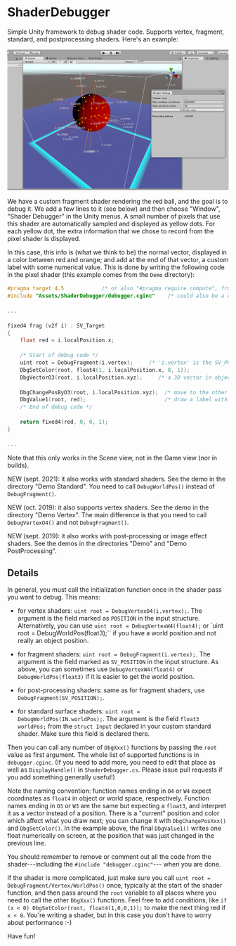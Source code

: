 # ShaderDebugger
Simple Unity framework to debug shader code.  Supports vertex, fragment, standard, and postprocessing shaders.
Here's an example:

![sshot1](Screenshots/sshot1.png?raw=true "sshot1")

We have a custom fragment shader rendering the red ball, and the goal is to debug it.  We add a
few lines to it (see below) and then choose "Window", "Shader Debugger" in the Unity menus.
A small number of pixels that use this shader are automatically sampled and displayed as
yellow dots.  For each yellow dot, the extra information that we chose to record from the
pixel shader is displayed.

In this case, this info is (what we think to be) the normal vector, displayed in a color
between red and orange; and add at the end of that vector, a custom label with some
numerical value.  This is done by writing the following code in the pixel shader (this
example comes from the ``Demo`` directory):

```c
#pragma target 4.5            /* or also "#pragma require compute", from Unity 2019 */
#include "Assets/ShaderDebugger/debugger.cginc"    /* could also be a relative path */

...

fixed4 frag (v2f i) : SV_Target
{
    float red = i.localPosition.x;

    /* Start of debug code */
    uint root = DebugFragment(i.vertex);     /* 'i.vertex' is the SV_POSITION field */
    DbgSetColor(root, float4(1, i.localPosition.x, 0, 1));
    DbgVectorO3(root, i.localPosition.xyz);     /* a 3D vector in object coordinates */

    DbgChangePosByO3(root, i.localPosition.xyz);  /* move to the other end of that 3D vector */
    DbgValue1(root, red);                         /* draw a label with one float value */
    /* End of debug code */

    return fixed4(red, 0, 0, 1);
}

...
```

Note that this only works in the Scene view, not in the Game view (nor in builds).

NEW (sept. 2021): it also works with standard shaders.  See the demo in the directory
"Demo Standard".  You need to call ``DebugWorldPos()`` instead of ``DebugFragment()``.

NEW (oct. 2019): it also supports vertex shaders.  See the demo in the directory "Demo Vertex".
The main difference is that you need to call ``DebugVertexO4()`` and not ``DebugFragment()``.

NEW (sept. 2019): it also works with post-processing or image effect shaders.  See the demos
in the directories "Demo" and "Demo PostProcessing".


## Details

In general, you must call the initialization function once in the shader pass you want to debug.
This means:

* for vertex shaders: ``uint root = DebugVertexO4(i.vertex);``.  The argument is the
  field marked as ``POSITION`` in the input structure.  Alternatively, you can use
  ``uint root = DebugVertexW4(float4);`` or `uint root = DebugWorldPos(float3);`` if
  you have a world position and not really an object position.

* for fragment shaders: ``uint root = DebugFragment(i.vertex);``.  The argument is the
  field marked as ``SV_POSITION`` in the input structure.  As above, you can sometimes
  use ``DebugVertexW4(float4)`` or ``DebugWorldPos(float3)`` if it is easier to get the
  world position.

* for post-processing shaders: same as for fragment shaders, use
  ``DebugFragment(SV_POSITION);``.

* for standard surface shaders: ``uint root = DebugWorldPos(IN.worldPos);``.  The argument
  is the field ``float3 worldPos;`` from the ``struct Input`` declared in your custom
  standard shader.  Make sure this field is declared there.

Then you can call any number of
``DbgXxx()`` functions by passing the ``root`` value as first argument.  The whole list
of supported functions is in ``debugger.cginc``.  (If you need to add more, you need to edit
that place as well as ``DisplayHandle()`` in ``ShaderDebugger.cs``.  Please issue pull requests
if you add something generally useful!)

Note the naming convention: function names ending in ``O4`` or ``W4`` expect coordinates as ``float4``
in object or world space, respectively.  Function names ending in ``O3`` or ``W3`` are the same
but expecting a ``float3``, and interpret it as a vector instead of a position.  There is
a "current" position and color which affect what you draw next; you can change it with
``DbgChangePosXxx()`` and ``DbgSetColor()``.  In the example above, the final ``DbgValue1()``
writes one float numerically on screen, at the position that was just changed in the previous line.

You should remember to remove or comment out all the code from the shader---including the
``#include "debugger.cginc"``--- when you are done.

If the shader is more complicated, just make sure you call ``uint root = DebugFragment/Vertex/WorldPos()``
once, typically at
the start of the shader function, and then pass around the ``root`` variable to all places where
you need to call the other ``DbgXxx()`` functions.  Feel free to add conditions, like
``if (x < 0) DbgSetColor(root, float4(1,0,0,1));`` to make the next thing red if ``x < 0``.
You're writing a shader, but in this case you don't have to worry about performance :-)

Have fun!
